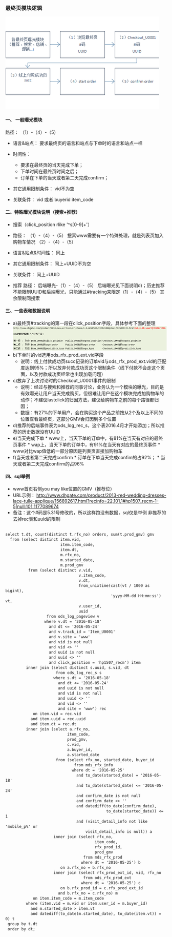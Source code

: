 ### 最终页模块逻辑
![](images/hivesql1.png)

#### 一、 一般曝光模块
路径：
（1）-（4）-（5）

* 语言&站点：
要求最终页的语言和站点与下单时的语言和站点一样

* 时间性：
  * 要求在最终页的当天完成下单；
  * 下单时间在最终页时间之后；
  * 订单在下单的当天或者第二天完成confirm；

* 其它通用限制条件：
vid不为空

* 关联条件：
vid 或者 buyerid    item_code


#### 二、特殊曝光模块说明（搜索+推荐）

* 搜索（click_position rlike '^s[0-9]+'）
* 路径：
（1）-（4）-（5）
搜索www需要有一个特殊处理，就是列表页加入购物车情况
（2）-（4）-（5）

* 语言&站点&时间性：
同上

* 其它通用限制条件：
同上+UUID不为空

* 关联条件：
同上+UUID

* 推荐
路径：
后端曝光-（1）-（4）-（5）
后端曝光见下面说明d)；历史推荐不能限制UUID和后端曝光，只能通过#tracking来限定（1）-（4）-（5）
其余限制同搜索


#### 三、一些表和数据说明
* a)最终页#tracking的第一段在click_position字段，具体参考下面的整理
![](images/hivesql2.png)
* b)下单时的vid选用ods_rfx_prod_ext.vid字段
   * 说明：线上付款成功页succ记录的订单vid与ods_rfx_prod_ext.vid的匹配度达到95%；所以放弃付款成功页这个限制条件（线下付款不会走这个页面，以及付款成功页经常也出现加载问题）
* c)放弃了上次讨论时的Checkout_U0001事件的限制
   * 说明：经过与搜索和推荐的同事讨论，业务认为一个模块的曝光，目的是有效曝光让用户当天完成购买，但很难让用户在这个模块完成加购物车的动作；不建议lastclick的归因方法，建议给购物车之前的每个路径都归因；
   * 数据：有27%的下单用户，会在购买这个产品之前按从2个及以上不同的位置查看最终页，这部分GMV会归因到多个位置
* d)推荐的后端事件表为ods_log_rec_s，这个表2016.4月才开始添加；所以推荐的历史数据没有UUID
* e)当天完成下单
      * www上，当天下单的订单中，有81%在当天有对应的最终页事件
      * wap上，当天下单的订单中，有91%在当天有对应的最终页事件
      * www对比wap值低的一部分原因是列表页直接加购物车
* f)当天或者第二天完成confirm
      * 订单在下单当天完成confim的占92%；
      * 当天或者第二天完成confirm的占96%

#### 四、sql举例
* www首页右侧you may like位置的GMV（推荐位）
* URL示例：
http://www.dhgate.com/product/2013-red-wedding-dresses-lace-tulle-applique/156892617.html?recinfo=22,101,1#hp1507_recm-1-5|null:101:1177089674
* 备注：这个#码是5.31号修改的，所以这样跑没有数据，sql仅是举例
非推荐的去掉rec表和uuid的限制

```

select t.dt, count(distinct t.rfx_no) orders, sum(t.prod_gmv) gmv
  from (select distinct item.vid,
                        item.item_code,
                        item.dt,
                        m.rfx_no,
                        m.started_date,
                        m.prod_gmv
          from (select distinct v.vid,
                                v.item_code,
                                v.dt,
                                from_unixtime(cast(vt / 1000 as bigint),
                                              'yyyy-MM-dd HH:mm:ss') vt,
                                v.user_id,
                                uuid
                  from ods_log_pageview v
                 where v.dt = '2016-05-18'
                   and dt <= '2016-05-24'
                   and v.track_id = 'Item_U0001'
                   and v.site = 'www'
                   and vid is not null
                   and vid <> ''
                   and uuid is not null
                   and uuid <> ''
                   and click_position = 'hp1507_recm') item
         inner join (select distinct s.uuid, s.vid, dt
                      from ods_log_rec_s s
                     where s.dt = '2016-05-18'
                       and dt <= '2016-05-24'
                       and uuid is not null
                       and vid is not null
                       and uuid <> ''
                       and vid <> ''
                       and site = 'www') rec
            on item.vid = rec.vid
           and item.uuid = rec.uuid
           and item.dt = rec.dt
         inner join (select a.rfx_no,
                           item_code,
                           prod_gmv,
                           c.vid,
                           a.buyer_id,
                           a.started_date
                      from (select rfx_no, started_date, buyer_id
                              from mds_rfx_info
                             where dt = '2016-05-25'
                               and to_date(started_date) = '2016-05-18'
                               and to_date(started_date) <= '2016-05-24'
                               and confirm_date is not null
                               and confirm_date <> ''
                               and datediff(to_date(confirm_date),
                                            to_date(started_date)) <= 1
                               and (visit_detail_info not like 'mobile_p%' or
                                   visit_detail_info is null)) a
                     inner join (select rfx_no,
                                       item_code,
                                       rfx_prod_id,
                                       prod_gmv
                                  from mds_rfx_prod
                                 where dt = '2016-05-25') b
                        on a.rfx_no = b.rfx_no
                     inner join (select rfx_prod_ext_id, vid, rfx_no
                                  from ods_rfx_prod_ext
                                 where dt = '2016-05-25') c
                        on b.rfx_prod_id = c.rfx_prod_ext_id
                       and b.rfx_no = c.rfx_no) m
            on item.item_code = m.item_code
         where (item.vid = m.vid or item.user_id = m.buyer_id)
           and m.started_date > item.vt
           and datediff(to_date(m.started_date), to_date(item.vt)) = 0) t
 group by t.dt
 order by dt;

```